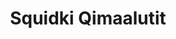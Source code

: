 ---
slug: squidki-qimaalutit
title: Squidki Qimaalutit
description: "Squidki Qimaalutit is an exciting online game. Play for free directly in your browser!"
icon: /images/new_mods/Sprunki Qimaalutit.png
url: https://wowtbc.net/sprunkin/qimaalutit/index.html
previewImage: /images/new_mods/Sprunki Qimaalutit.png
type: new mods

# SEO配置
seo:
  title: "Squidki Qimaalutit - Play Free Online Game | Fun Browser Games"
  description: "Squidki Qimaalutit - Play this fun online game for free in your browser. No download required!"
  ogImage: "/images/new_mods/Sprunki Qimaalutit.png"
  keywords: "squidki-qimaalutit, online game, browser game, free game, new mods game, play online"

videoUrls:
  - https://www.youtube.com/embed/example1
  - https://www.youtube.com/embed/example2

whyPlay:
  title: "Why Play Squidki Qimaalutit?"
  items:
    - "Immersive Gameplay: Squidki Qimaalutit offers an engaging and immersive gaming experience that will keep you entertained for hours"
    - "Challenging Levels: Test your skills with increasingly difficult challenges and obstacles"
    - "Beautiful Graphics: Enjoy stunning visuals and smooth animations that bring the game world to life"
    - "Regular Updates: New content and features are added regularly to keep the game fresh and exciting"
    - "Free to Play: Experience all the fun without spending a penny"
    - "Community Features: Connect with other players, share strategies, and compete for high scores"
    - "Cross-Platform: Play on any device with a web browser, no downloads required"

features:
  title: "Key Features of Squidki Qimaalutit"
  image: "/images/new_mods/Sprunki Qimaalutit.png"
  items:
    - "Intuitive Controls: Easy to learn controls make Squidki Qimaalutit accessible for players of all skill levels"
    - "Multiple Game Modes: Enjoy various gameplay options that provide different challenges and experiences"
    - "Character Customization: Personalize your gaming experience with unique characters and items"
    - "Achievement System: Complete special tasks to earn rewards and recognition"
    - "Leaderboards: Compete with players worldwide and see who can achieve the highest scores"

characteristics:
  title: "Game Characteristics"
  image: "/images/new_mods/Sprunki Qimaalutit.png"
  items:
    - "Genre: New mods game with elements of strategy and skill"
    - "Difficulty: Suitable for both casual gamers and those seeking a challenge"
    - "Play Time: Quick sessions or extended gameplay, depending on your preference"
    - "Art Style: Vibrant and engaging visuals that enhance the gaming experience"
    - "Sound Design: Immersive audio that complements the gameplay perfectly"

info: "Squidki Qimaalutit is an exciting online game that offers players a unique and engaging gaming experience. With its intuitive controls, stunning visuals, and challenging gameplay, Squidki Qimaalutit provides hours of entertainment for players of all ages and skill levels. Whether you're looking for a quick gaming session during a break or an extended play session, Squidki Qimaalutit delivers an immersive experience that will keep you coming back for more. The game features multiple levels of increasing difficulty, ensuring that players are constantly challenged as they progress. With regular updates adding new content and features, Squidki Qimaalutit remains fresh and exciting, providing endless entertainment options for its growing community of players."

howToPlayIntro: "Welcome to Squidki Qimaalutit! This guide will walk you through the basics and help you master the game. Whether you're a beginner or looking to improve your skills, these tips and instructions will enhance your gaming experience."

howToPlaySteps:
  - title: "Getting Started"
    description: "Begin your Squidki Qimaalutit adventure by familiarizing yourself with the controls. Use your keyboard or mouse to navigate through the game interface. The tutorial will guide you through the basic mechanics and help you understand the objectives."
  - title: "Understanding the Objectives"
    description: "In Squidki Qimaalutit, your main goal is to progress through levels by completing specific objectives. Each level presents unique challenges that require different strategies and approaches."
  - title: "Mastering the Controls"
    description: "Practice using the controls to improve your precision and reaction time. Squidki Qimaalutit requires quick reflexes and strategic thinking to overcome obstacles and defeat opponents."
  - title: "Utilizing Power-ups"
    description: "Collect power-ups throughout the game to enhance your abilities and overcome difficult challenges. Each power-up offers unique advantages that can be crucial for success."
  - title: "Developing Strategies"
    description: "As you progress in Squidki Qimaalutit, develop effective strategies for different scenarios. Analyze patterns, anticipate challenges, and adapt your approach to maximize your performance."

faq:
  title: "Frequently Asked Questions about Squidki Qimaalutit"
  items:
    - question: "Is Squidki Qimaalutit free to play?"
      answer: "Yes, Squidki Qimaalutit is completely free to play directly in your web browser. No downloads or purchases are required to enjoy the full game experience."
    - question: "Can I play Squidki Qimaalutit on mobile devices?"
      answer: "Yes, Squidki Qimaalutit is optimized for both desktop and mobile play. You can enjoy the game on any device with a web browser and internet connection."
    - question: "Are there any in-game purchases?"
      answer: "While Squidki Qimaalutit is free to play, there may be optional in-game purchases available for cosmetic items or additional features that don't affect core gameplay."
    - question: "How often is Squidki Qimaalutit updated?"
      answer: "The developers regularly update Squidki Qimaalutit with new content, features, and improvements based on player feedback and game performance."
    - question: "Can I play Squidki Qimaalutit offline?"
      answer: "Currently, Squidki Qimaalutit requires an internet connection to play as it's a browser-based online game."
    - question: "Is Squidki Qimaalutit suitable for children?"
      answer: "Yes, Squidki Qimaalutit is designed to be family-friendly and suitable for players of all ages."
    - question: "How do I report bugs or issues?"
      answer: "If you encounter any problems while playing Squidki Qimaalutit, you can report them through the game's support page or contact the developers directly through their website."
    - question: "Still Have Questions?"
      answer: "If you have additional questions about Squidki Qimaalutit that aren't covered in this FAQ, please visit our support center or contact our customer service team for assistance."
---
